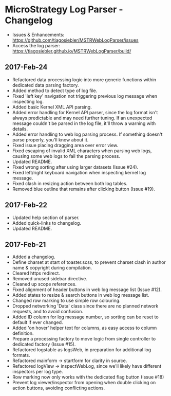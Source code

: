 # MicroStrategy Log Parser - Changelog

- Issues & Enhancements: https://github.com/tiagosiebler/MSTRWebLogParser/issues
- Access the log parser: https://tiagosiebler.github.io/MSTRWebLogParser/build/

## 2017-Feb-24
- Refactored data processing logic into more generic functions within dedicated data parsing factory.
- Added method to detect type of log file.
- Fixed 'left key' navigation not triggering previous log message when inspecting log.
- Added basic Kernel XML API parsing.
- Added error handling for Kernel API parser, since the log format isn't always predictable and may need further tuning. If an unexpected message couldn't be parsed in the log file, it'll throw a warning with details.
- Added error handling to web log parsing process. If something doesn't parse properly, you'll know about it.
- Fixed issue placing dragging area over error view.
- Fixed escaping of invalid XML characters when parsing web logs, causing some web logs to fail the parsing process.
- Updated README.
- Fixed wrong sorting after using larger datasets (Issue #24).
- Fixed left/right keyboard navigation when inspecting kernel log message.
- Fixed clash in resizing action between both log tables.
- Removed blue outline that remains after clicking button (Issue #19).

## 2017-Feb-22
- Updated help section of parser.
- Added quick-links to changelog.
- Updated README.

## 2017-Feb-21
- Added a changelog.
- Define charset at start of toaster.scss, to prevent charset clash in author name & copyright during compilation.
- Cleared https redirect.
- Removed unused sidebar directive.
- Cleaned up scope references.
- Fixed alignment of header buttons in web log message list (Issue #12).
- Added states to resize & search buttons in web log message list.
- Changed row marking to use simple row colouring.
- Dropped networking 'Data' class since there are no planned network requests, and to avoid confusion.
- Added ID column for log message number, so sorting can be reset to default if ever changed.
- Added 'on hover' helper text for columns, as easy access to column definition.
- Prepare a processing factory to move logic from single controller to dedicated factory (Issue #15).
- Refactored logstable as logsWeb, in preparation for additional log formats.
- Refactored mainform -> startform for clarity in source.
- Refactored logView -> inspectWebLog, since we'll likely have different inspectors per log type.
- Row marking now only works with the dedicated flag button (Issue #18)
- Prevent log viewer/inspector from opening when double clicking on action buttons, avoiding conflicting actions.